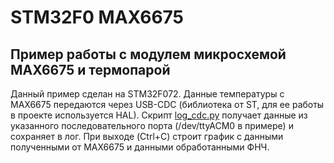 # STM32F0 MAX6675

## Пример работы с модулем микросхемой MAX6675 и термопарой

Данный пример сделан на STM32F072. Данные температуры с MAX6675 передаются через USB-CDC (библиотека от ST, для ее работы в проекте используется HAL). Скрипт [log_cdc.py](./Python/log_cdc.py) получает данные из указанного последовательного порта (/dev/ttyACM0 в примере) и сохраняет в лог. При выходе (Ctrl+C) строит график с данными полученными от MAX6675 и данными обработанными ФНЧ.
